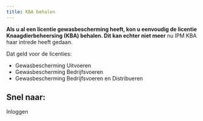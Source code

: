 ```yaml
---
title: KBA behalen
---
```

**Als u al een licentie gewasbescherming heeft, kon u eenvoudig de licentie Knaagdierbeheersing (KBA) behalen. Dit kan echter niet meer** nu IPM KBA haar intrede heeft gedaan.

Dat geld voor de licenties:

* Gewasbescherming Uitvoeren
* Gewasbescherming Bedrijfsvoeren
* Gewasbescherming Bedrijfsvoeren en Distribueren

## Snel naar:

<LinkButtonContainer>
<LinkButton to="https://administratie.erkenningen.nl">Inloggen</LinkButton>
</LinkButtonContainer>